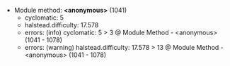 * Module method: **&lt;anonymous&gt;** (1041)
   * cyclomatic: 5
   * halstead.difficulty: 17.578
   * errors: (info) cyclomatic: 5 &gt; 3 @ Module Method - &lt;anonymous&gt; (1041 - 1078)
   * errors: (warning) halstead.difficulty: 17.578 &gt; 13 @ Module Method - &lt;anonymous&gt; (1041 - 1078)
